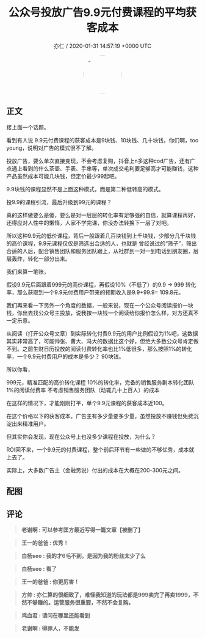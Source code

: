 <h1 align="center">公众号投放广告9.9元付费课程的平均获客成本</h1>
<p align="center">
    <a>亦仁 / 2020-01-31 14:57:19 &#43;0000 UTC</a>
</p>

<div align="center">
    <img src="https://images.zsxq.com/Fn3NQqCN8nuGF86yZPXSbEsl0mb3?e=1590940799&amp;token=kIxbL07-8jAj8w1n4s9zv64FuZZNEATmlU_Vm6zD:pfbNc8W3hS0oYG_hyXXh_rHMHuc=" width="100" height="100" style="border:1px solid;border-radius:50%; color:#ffffff"/>
</div>

## 正文

<div>
接上面一个话题。

看到有人说 9.9元付费课程的获客成本是9块钱、10块钱、几十块钱，你们啊，too young，说明对广告的模式很不了解。

投放广告，要么单次直接变现，不会考虑复购，抖音上n多这种cod广告，还有广点通上看到的什么茶壶、手表、手串等，单次成交毛利要足够高才可能赚钱，这种产品虽然成本可能几块钱，但定价最少99起吧。

9.9块钱的课程显然不是上面这种模式，而是第二种低转高的模式。

投9.9的课程引流，最后升级到99元的课程？ 

真的这样做要么是傻，要么是对一层层的转化率有足够强的自信，就算课程再好，还得应对人性中的懒惰，人家不学完课，你没办法转换下一层了对吧。

所以这种9.9元的低价课程，背后一般跟着几百块钱到上千块钱，少部分几千块钱的高价课程，9.9元课程仅仅是筛选出合适的人，也就是   曾经说过的“筛子”，筛出合适的人后，配合销售团队和服务团队跟上，从社群到一对一到电话到朋友圈，层层轰炸，转化一部分出来。

我们来算一笔账，

假设9.9元后面跟着999元的高价课程，再假设10%（不低了）的9.9 -&gt; 999 转化率，那么获取到一个9.9元付费用户带来的预期收入是9.9&#43;99.9= 109.8元。

我们再来看一下另外一个角度的数据，一般来说，现在一个公众号阅读报价一块钱，你出去找公众号主投放，说我按一块钱一个阅读给你报价怎么样，对方还真不一定乐意。

从阅读（打开公众号文章）到实际转化付费9.9元的用户比例假设为1%吧，这数据其实非常高了，可能帅张、曹大、冯大的数据比这个好，但绝大多数公众号肯定做不到。之前生财日历投放的阅读付费转化率也比1%低很多，那么按照1%的转化率，一个9.9元付费用户的成本是多少？ 90块钱。

所以你看，

999元，精准匹配的高价转化课程
10%的转化率，完备的销售服务剧本转化团队
1%的阅读付费率
不考虑销售服务团队（动辄几十上百人）的成本

在这样的情况下，才能刚刚打平，单个9.9元课程的获客成本近100。

在这个价格以下的获客成本，广告主有多少量要多少量，虽然投放不赚钱但免费沉淀出来精准用户。

但其实你会发现，现在公众号上也没多少课程在投放，为什么？ 

ROI回不来，一个9.9元的付费课程，整个前后环节有一些做的不够优秀，成本就上去了。

实际上，大多数广告主（金融另说）付出的成本在大概在200-300元之间。
</div>

## 配图
<div class="image" align="center">

</div>

## 评论

<div align="left">
<div>

<blockquote >
<span> <strong>老谢啊 : 可以参考匡方最近写得一篇文章【被删了】 </strong></span>
</blockquote>

<blockquote >
<span> <strong>王一的爸爸 : 优秀！ </strong></span>
</blockquote>

<blockquote >
<span> <strong>白杨seo : 我的才6毛不到，是因为我的粉丝太少了么 </strong></span>
</blockquote>

<blockquote >
<span> <strong>白杨seo : 看了 </strong></span>
</blockquote>

<blockquote >
<span> <strong>王一的爸爸 : 你更厉害！ </strong></span>
</blockquote>

<blockquote >
<span> <strong>方帅 : 亦仁算的很细致了，难怪我知道的玩法都是999卖完了再卖1999，不然不够赚的。运营服务很重要，不然不会复购。 </strong></span>
</blockquote>

<blockquote >
<span> <strong>鸡血君 : 请问在哪里还能看到 </strong></span>
</blockquote>

<blockquote >
<span> <strong>老谢啊 : 得罪人，不能发 </strong></span>
</blockquote>

</div>
</div>